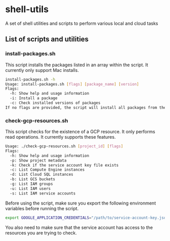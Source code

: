 # shell-utils
A set of shell utilities and scripts to perform various local and cloud tasks

## List of scripts and utilities

### install-packages.sh

This script installs the packages listed in an array within the script. It currently only support Mac installs.

```bash
install-packages.sh -h 
Usage: install-packages.sh [flags] [package_name] [version]
Flags:
  -h: Show help and usage information
  -i: Install a package
  -c: Check installed versions of packages
If no flags are provided, the script will install all packages from the list.
```

### check-gcp-resources.sh

This script checks for the existence of a GCP resource. It only performs read operations. It currently supports these features.

```bash
Usage: ./check-gcp-resources.sh [project_id] [flags]
Flags:
  -h: Show help and usage information
  -p: Show project metadata
  -k: Check if the service account key file exists
  -c: List Compute Engine instances
  -d: List Cloud SQL instances
  -b: List GCS buckets
  -g: List IAM groups
  -u: List IAM users
  -s: List IAM service accounts
```

Before using the script, make sure you export the following environment variables before running the script.

```bash
export GOOGLE_APPLICATION_CREDENTIALS="/path/to/service-account-key.json"
```

You also need to make sure that the service account has access to the resources you are trying to check.